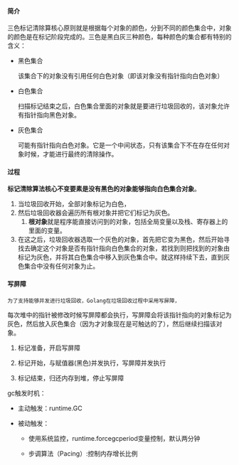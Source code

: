 #### 简介

三色标记清除算核心原则就是根据每个对象的颜色，分到不同的颜色集合中，对象的颜色是在标记阶段完成的。三色是黑白灰三种颜色，每种颜色的集合都有特别的含义：

- 黑色集合
    
    该集合下的对象没有引用任何白色对象（即该对象没有指针指向白色对象）
    
- 白色集合
    
    扫描标记结束之后，白色集合里面的对象就是要进行垃圾回收的，该对象允许有指针指向黑色对象。
    
- 灰色集合
    
    可能有指针指向白色对象。它是一个中间状态，只有该集合下不在存在任何对象时候，才能进行最终的清除操作。

#### 过程
**标记清除算法核心不变要素是没有黑色的对象能够指向白色集合对象**。

1. 当垃圾回收开始，全部对象标记为白色，
2. 然后垃圾回收器会遍历所有根对象并把它们标记为灰色。
	1. **根对象**就是程序能直接访问到的对象，包括全局变量以及栈、寄存器上的里面的变量。
3. 在这之后，垃圾回收器选取一个灰色的对象，首先把它变为黑色，然后开始寻找去确定这个对象是否有指针指向白色集合的对象，若找到则把找到的对象由标记为灰色，并将其白色集合中移入到灰色集合中。就这样持续下去，直到灰色集合中没有任何对象为止。

#### 写屏障
	为了支持能够并发进行垃圾回收，Golang在垃圾回收过程中采用写屏障，

每次堆中的指针被修改时候写屏障都会执行，写屏障会将该指针指向的对象标记为灰色，然后放入灰色集合（因为才对象现在是可触达的了），然后继续扫描该对象。

1. 标记准备，开启写屏障
    
2. 标记开始，与赋值器(黑色)并发执行，写屏障并发执行
    
3. 标记结束，归还内存到堆，停止写屏障
    

gc触发时机：

- 主动触发：runtime.GC
    
- 被动触发：
    
    - 使用系统监控，runtime.forcegcperiod变量控制，默认两分钟
        
    - 步调算法（Pacing）:控制内存增长比例

